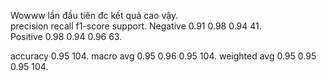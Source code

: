 Wowww lần đầu tiên đc kết quả cao vậy.  
              precision    recall   f1-score   support. 
Negative        0.91        0.98      0.94        41.  
Positive        0.98        0.94      0.96        63. 
  
accuracy                              0.95       104. 
macro avg       0.95        0.96      0.95       104. 
weighted avg    0.95        0.95      0.95       104. 
